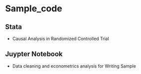 # Sample_code

## Stata
  - Causal Analysis in Randomized Controlled Trial

## Juypter Notebook
  - Data cleaning and econometrics analysis for Writing Sample
